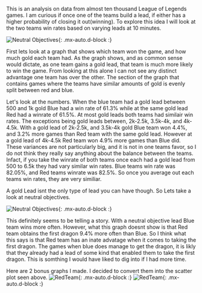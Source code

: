  This is an analysis on data from almost ten thousand League of Legends games. I am curious if once one of the teams build a lead, if either 
has a higher probability of closing it out(winning). To explore this idea I will look at the two teams win rates based on varying leads at 10 minutes.


![Neutral Objectives](https://i.imgur.com/Y2ezCbQ.png){: .mx-auto.d-block :}

First lets look at a graph that shows which team won the game, and how much gold each team had. As the graph shows, and as common sense would dictate, 
as one team gains a gold lead, that team is much more likely to win the game. From looking at this alone I can not see any distinct advantage one
 team has over the other. The section of the graph that contains games where the teams have similar amounts of gold is evenly split between red and blue.

Let's look at the numbers. When the blue team had a gold lead between 500 and 1k gold Blue had a win rate of 61.3% while at the same gold lead Red had 
a winrate of 61.5%. At most gold leads both teams had similair win rates. The exceptions being gold leads between, 2k-2.5k, 3.5k-4k, 
and 4k-4.5k. With a gold lead of 2k-2.5k, and 3.5k-4k gold Blue team won 4.4%, and 3.2% more games than Red team with the same gold lead. However at 
a gold lead of 4k-4.5k Red team won 4.9% more games than Blue did. These variances are not particularly big, and it is not in one teams favor,
 so I do not think they really say anything about the balance between the teams. Infact, if you take the winrate of both teams once each had a gold lead 
from 500 to 6.5k they had vary similar win rates. Blue teams win rate was 82.05%, and Red teams winrate was 82.5%. So once you average out each teams win 
rates, they are very similiar.
  
  A gold Lead isnt the only type of lead you can have though. So Lets take a look at neutral objectives.

![Neutral Objectives](https://i.imgur.com/UimbVfq.png){: .mx-auto.d-block :}

This definitely seems to be telling a story. With a neutral objective lead Blue team wins more often. However, what this 
graph doesnt show is that Red team obtains the first dragon 9.4% more often than Blue. So I think what this says is that Red team has an inate advatage 
when it comes to taking the first dragon. The games when blue does manage to get the dragon, it is likly that they already had a lead of some kind that 
enabled them to take the first dragon. This is somthing I would have liked to dig into if I had more time.
  
  
  
  
  
  
Here are 2 bonus graphs I made. I decided to convert them into the scatter plot seen above. 
![RedTeam](https://i.imgur.com/qbnFyVL.png){: .mx-auto.d-block :}
![RedTeam](https://i.imgur.com/75vjx6B.png){: .mx-auto.d-block :}
